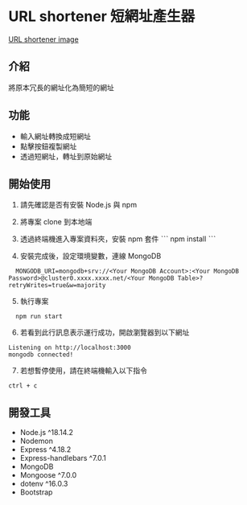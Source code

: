 # URL shortener 短網址產生器
[URL shortener image](/public/image/URL_shortener.png)

## 介紹
將原本冗長的網址化為簡短的網址

## 功能
- 輸入網址轉換成短網址
- 點擊按鈕複製網址
- 透過短網址，轉址到原始網址

## 開始使用
1. 請先確認是否有安裝 Node.js 與 npm

2. 將專案 clone 到本地端

3. 透過終端機進入專案資料夾，安裝 npm 套件
ˋˋˋ
  npm install
ˋˋˋ

4. 安裝完成後，設定環境變數，連線 MongoDB
```
  MONGODB_URI=mongodb+srv://<Your MongoDB Account>:<Your MongoDB Password>@cluster0.xxxx.xxxx.net/<Your MongoDB Table>?retryWrites=true&w=majority
```

5. 執行專案
```
  npm run start
```

6. 若看到此行訊息表示運行成功，開啟瀏覽器到以下網址
```
Listening on http://localhost:3000
mongodb connected!
```

7. 若想暫停使用，請在終端機輸入以下指令
```
ctrl + c
```

## 開發工具
- Node.js ^18.14.2
- Nodemon
- Express ^4.18.2
- Express-handlebars ^7.0.1
- MongoDB
- Mongoose ^7.0.0
- dotenv ^16.0.3
- Bootstrap